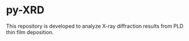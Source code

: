 # py-XRD

This repository is developed to analyze X-ray diffraction results from PLD thin film deposition.
